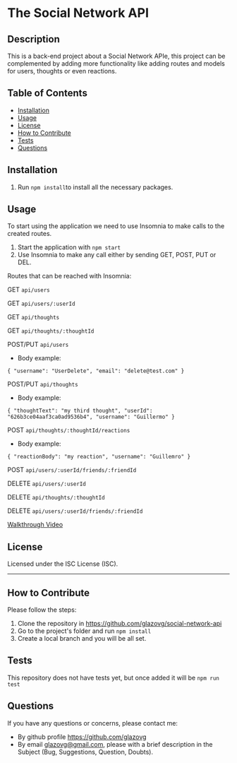 # The Social Network API
## Description
This is a back-end project about a Social Network APIe, this project can be complemented by adding more functionality like adding routes and models for users, thoughts or even reactions.
    
## Table of Contents
        
- [Installation](#installation)
- [Usage](#usage)
- [License](#license)
- [How to Contribute](#how-to-contribute)
- [Tests](#tests)
- [Questions](#questions)

<a name="installation"></a>
## Installation
1. Run `npm install`to install all the necessary packages.

<a name="usage"></a>
## Usage
To start using the application we need to use Insomnia to make calls to the created routes. 
1. Start the application with `npm start`
2. Use Insomnia to make any call either by sending GET, POST, PUT or DEL.

Routes that can be reached with Insomnia:

GET `api/users`

GET `api/users/:userId`

GET `api/thoughts`

GET `api/thoughts/:thoughtId`

POST/PUT `api/users`
- Body example:

`{
	"username": "UserDelete",
	"email": "delete@test.com"
}`

POST/PUT `api/thoughts`
- Body example:

`{
	"thoughtText": "my third thought",
	"userId": "626b3ce04aaf3ca0ad9536b4",
	"username": "Guillermo"
}`

POST `api/thoughts/:thoughtId/reactions`
- Body example:

`{
	"reactionBody": "my reaction",
	"username": "Guillemro"
}`

POST `api/users/:userId/friends/:friendId`

DELETE `api/users/:userId`

DELETE `api/thoughts/:thoughtId`

DELETE `api/users/:userId/friends/:friendId`

[Walkthrough Video](https://watch.screencastify.com/v/yA50OowUfiJ2xGLanyov)

<a name="license"></a>
## License
Licensed under the ISC License (ISC).
    
---    
<a name="how-to-contribute"></a>
## How to Contribute
Please follow the steps:
1. Clone the repository in https://github.com/glazovg/social-network-api
2. Go to the project's folder and run `npm install`
3. Create a local branch and you will be all set.

<a name="tests"></a>
## Tests
This repository does not have tests yet, but once added it will be `npm run test`

<a name="questions"></a>
## Questions
If you have any questions or concerns, please contact me:

- By github profile https://github.com/glazovg
- By email glazovg@gmail.com, please with a brief description in the Subject (Bug, Suggestions, Question, Doubts).

